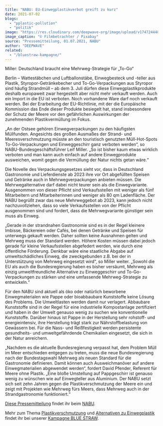```yaml
---
title: "NABU: EU-Einwegplastikverbot greift zu kurz"
date: 2021-07-02
blogs: 
  - "pplastic-pollution"
  - "politik"
image: "https://res.cloudinary.com/deepwave-org/image/upload/v1747244489/deepwave.org/coffeetogo-3926395_1920.jpg"
image_caption: "© Filmbetrachter / Pixabay"
source: "Pressemitteilung, 01.07.2021, NABU"
author: "DEEPWAVE"
related: 
  - "/bluestraw-kampagne/"
---
```


Miller: Deutschland braucht eine Mehrweg-Strategie für „To-Go“

Berlin – Wattestäbchen und Luftballonstäbe, Einwegbesteck und -teller aus Plastik, Styropor-Getränkebecher und To-Go-Verpackungen aus Styropor sind häufig Strandmüll – ab dem 3. Juli dürfen diese Einwegplastikprodukte deshalb europaweit zwar hergestellt aber nicht mehr verkauft werden. Auch ein Import in die EU ist verboten. Noch vorhandene Ware darf noch verkauft werden. Bei der Erarbeitung der EU-Richtlinie, mit der die Europäische Kommission das Ende dieser Produkte besiegelt hat, stand insbesondere der Schutz der Meere vor den gefährlichen Auswirkungen der zunehmenden Plastikvermüllung im Fokus.

„An der Ostsee gehören Einwegverpackungen zu den häufigsten Müllfunden. Angesichts des großen Ausmaßes der Strand- und Meeresverschmutzung müsste an den touristisch genutzten Müll-Hot-Spots To-Go-Verpackungen und Einweggeschirr ganz verboten werden“, so NABU-Bundesgeschäftsführer Leif Miller. „So ist bisher kaum etwas wirklich verboten und man kann auch einfach auf andere Einwegprodukte ausweichen, womit gegen die Vermüllung der Natur nichts getan wäre.“

Die Novelle des Verpackungsgesetzes sieht vor, dass in Deutschland Gastronomie und Lieferdienste ab 2023 ihre vor Ort abgefüllten Speisen und Getränke auch in Mehrwegverpackungen anbieten müssen. Die Mehrwegalternative darf dabei nicht teurer sein als die Einwegvariante. Ausgenommen von dieser Pflicht sind Verkaufsstellen mit weniger als fünf Mitarbeitern und Mitarbeiterinnen und weniger als 80 qm Ladenfläche. Der NABU begrüßt zwar das neue Mehrweggebot ab 2023, kann jedoch nicht nachzuvollziehen, dass so viele Verkaufsstellen von der Pflicht ausgenommen sind und fordert, dass die Mehrwegvariante günstiger sein muss als Einweg.

„Gerade in der strandnahen Gastronomie sind es in der Regel kleinere Imbisse, Bäckereien oder Cafés, bei denen Getränke und Speisen für unterwegs gekauft werden. Daher sollten keine Ausnahmen gelten und Mehrweg muss der Standard werden. Höhere Kosten müssen dabei jedoch gerade für kleine Verkaufsstellen abgefedert werden, wie durch eine öffentliche Förderung. Denkbar wäre eine staatliche Abgabe auf umweltschädliches Einweg, die zweckgebunden z.B. bei der in Unterstützung von Mehrweg eingesetzt wird“, so Miller weiter. „Sowohl die EU als auch die Bundesregierung haben es bisher versäumt, Mehrweg als einzig umweltfreundliche Alternative zu Einweggeschirr und To-Go-Verpackungen zu stärken und eine umfassende Mehrweg-Strategie zu entwickeln.“

Für den NABU sind aktuell als öko oder natürlich beworbene Einwegmaterialen wie Pappe oder bioabbaubare Kunststoffe keine Lösung des Problems. Die Umweltlasten werden damit nur verlagert. Abbaubare Kunststoffe sind in der Regel für eine industrielle Kompostanlage zertifiziert und haben in der Umwelt genauso wenig zu suchen wie konventionelle Kunststoffe. Darüber hinaus ist Pappe in der Herstellung sehr rohstoff- und energieintensiv, ihre Herstellung trägt stark zur Nährstoffbelastung von Gewässern bei. Für die Nass- und Reißfestigkeit werden persistente gesundheits- und umweltgefährdende Chemikalien eingesetzt, die sich in der Natur anreichern.

„Nachdem es die aktuelle Bundesregierung verpasst hat, dem Problem Müll im Meer entschieden entgegen zu treten, muss die neue Bundesregierung nach der Bundestagswahl Mehrweg als neuen Standard für die Gastronomie definieren. Damit können auch Ausweichmanöver auf andere Einwegmaterialien abgewendet werden“, fordert David Pfender, Referent für Meere ohne Plastik. „Eine bloße Umstellung auf Pappgeschirr ist genauso wenig zu wünschen wie auf Einwegteller aus Aluminium. Der NABU setzt sich seit zehn Jahren gegen die Plastikverschmutzung der Meere ein und zeigt mit Projekten wie Mehrweg fürs Meers, dass Mehrweg auch in der Strandgastronomie funktioniert.“

[Diese Pressemitteilung](https://www.nabu.de/modules/presseservice/index.php?popup=true&db=presseservice&show=32072) findet ihr beim [NABU](https://www.nabu.de/).

Mehr zum Thema [Plastikverschmutzung](https://www.deepwave.org/bluestraw-kampagne/plastic-pollution-blog/) und [Alternativen zu Einwegplastik](https://www.deepwave.org/bluestraw-kampagne/alternativen-zu-einwegplastik-blog/) findet ihr bei unserer [Kampagne BLUE STRAW](https://www.deepwave.org/bluestraw-kampagne/).
